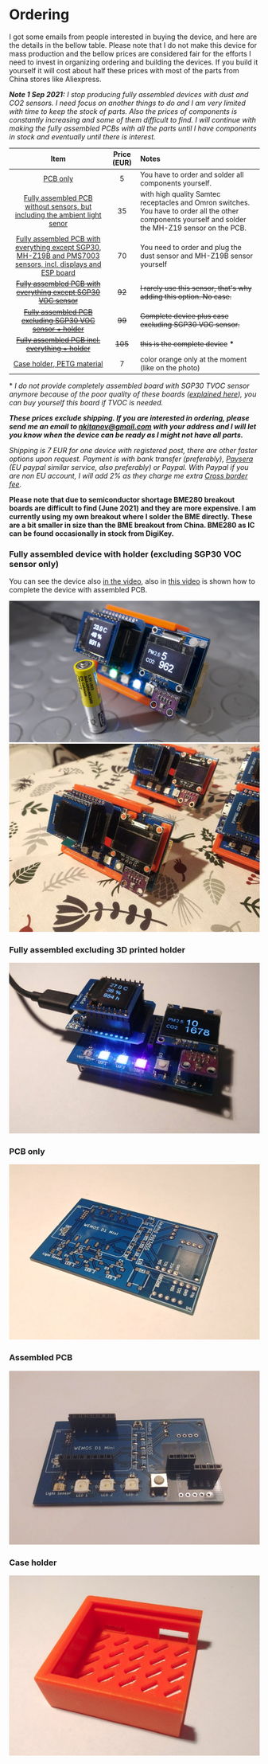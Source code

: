 # Ordering

I got some emails from people interested in buying the device, and here are the details in the bellow table. Please note that I do not make this device for mass production and the bellow prices are considered fair for the efforts I need to invest in organizing ordering and building the devices. If you build it yourself it will cost about half these prices with most of the parts from China stores like Aliexpress. 

***Note 1 Sep 2021:** I stop producing fully assembled devices with dust and CO2 sensors. I need focus on another things to do and I am very limited with time to keep the stock of parts. Also the prices of components is constantly increasing and some of them difficult to find. I will continue with making the fully assembled PCBs with all the  parts until I have components in stock and eventually until there is interest.* 

Item | Price (EUR) | Notes 
:-----------------: | :-------------: | :------------- |
[PCB only](#PCB-only) | 5 | You have to order and solder all components yourself.
[Fully assembled PCB without sensors, but including the ambient light senor](#Assembled-PCB) | 35 | with high quality Samtec receptacles and Omron switches. You have to order all the other components yourself and solder the MH-Z19 sensor on the PCB.
[Fully assembled PCB with everything except SGP30, MH-Z19B and PMS7003 sensors, incl. displays and ESP board](#Fully-assembled-excluding-3D-printed-holder) | 70 | You need to order and plug the dust sensor and MH-Z19B sensor yourself
[~~Fully assembled PCB with everything except SGP30 VOC sensor~~](#Fully-assembled-excluding-3D-printed-holder) | ~~92~~ | ~~I rarely use this sensor, that's why adding this option. No case.~~
[~~Fully assembled PCB excluding SGP30 VOC sensor + holder~~](#Fully-assembled-excluding-3D-printed-holder) | ~~99~~ | ~~Complete device plus case excluding SGP30 VOC sensor.~~
[~~Fully assembled PCB incl. everything + holder~~](#Fully-assembled-device-with-holder) | ~~105~~ | ~~this is the complete device~~ **\*** 
[Case holder, PETG material](#Case-holder)  | 7 | color orange only at the moment (like on the photo)

\* *I do not provide completely assembled board with SGP30 TVOC sensor anymore because of the poor quality of these boards ([explained here](https://github.com/nkitanov/iaq_board/issues/10#issuecomment-798994427)), you can buy yourself this board if TVOC is needed.*

***These prices exclude shipping. If you are interested in ordering, please send me an email to nkitanov@gmail.com with your address and I will let you know when the device can be ready as I might not have all parts.***

*Shipping is 7 EUR for one device with registered post, there are other faster options upon request. Payment is with bank transfer (preferably), [Paysera](https://www.paysera.com/) (EU paypal similar service, also preferably) or Paypal. With Paypal if you are non EU account, I will add 2% as they charge me extra [Cross border fee](https://www.paypal.com/mt/webapps/mpp/ua/useragreement-full#tableOfFees1).*

**Please note that due to semiconductor shortage BME280 breakout boards are difficult to find (June 2021) and they are more expensive. I am currently using my own breakout where I solder the BME directly. These are a bit smaller in size than the BME breakout from China. BME280 as IC can be found occasionally in stock from DigiKey.**

### Fully assembled device with holder (excluding SGP30 VOC sensor only)
You can see the device also [in the video](https://www.youtube.com/watch?v=X75OGs2TTT8), also in [this video](https://www.youtube.com/watch?v=b2oDBgN3h1w) is shown how to complete the device with assembled PCB.

![](images/iaq_device.jpg)
![](images/iaq_device1.jpg)

### Fully assembled excluding 3D printed holder
![](images/order_assembled1.jpg)

### PCB only
![](images/order_pcb.jpg)

### Assembled PCB
![](images/order_assembled.jpg)

### Case holder
![](images/order_case.jpg)
